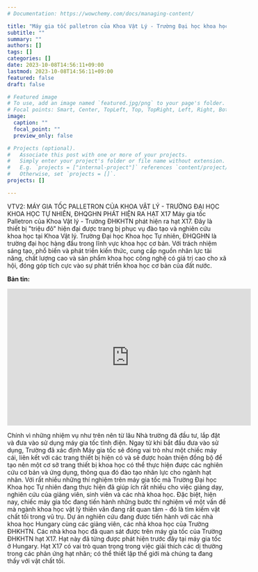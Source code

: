 ```yaml
---
# Documentation: https://wowchemy.com/docs/managing-content/

title: "Máy gia tốc palletron của Khoa Vật Lý - Trường Đại học khoa học tự nhiên, ĐHQGHN tham gia tìm kiếm hạt X17 bí ẩn"
subtitle: ""
summary: ""
authors: []
tags: []
categories: []
date: 2023-10-08T14:56:11+09:00
lastmod: 2023-10-08T14:56:11+09:00
featured: false
draft: false

# Featured image
# To use, add an image named `featured.jpg/png` to your page's folder.
# Focal points: Smart, Center, TopLeft, Top, TopRight, Left, Right, BottomLeft, Bottom, BottomRight.
image:
  caption: ""
  focal_point: ""
  preview_only: false

# Projects (optional).
#   Associate this post with one or more of your projects.
#   Simply enter your project's folder or file name without extension.
#   E.g. `projects = ["internal-project"]` references `content/project/deep-learning/index.md`.
#   Otherwise, set `projects = []`.
projects: []

---
```

VTV2: MÁY GIA TỐC PALLETRON CỦA KHOA VẬT LÝ - TRƯỜNG ĐẠI HỌC KHOA HỌC TỰ NHIÊN, ĐHQGHN PHÁT HIỆN RA HẠT X17
Máy gia tốc Palletron của Khoa Vật lý - Trường ĐHKHTN phát hiện ra hạt X17. Đây là thiết bị "triệu đô" hiện đại được trang bị phục vụ đào tạo và nghiên cứu khoa học tại Khoa Vật lý.
Trường Đại học Khoa học Tự nhiên, ĐHQGHN là trường đại học hàng đầu trong lĩnh vực khoa học cơ bản. Với trách nhiệm sáng tạo, phổ biến và phát triển kiến thức, cung cấp nguồn nhân lực tài năng, chất lượng cao và sản phẩm khoa học công nghệ có giá trị cao cho xã hội, đóng góp tích cực vào sự phát triển khoa học cơ bản của đất nước.

**Bản tin:**

<div class="text-center">
    <iframe width="560" height="315" src="https://www.youtube.com/embed/XcPomqvr5T0" title="YouTube video player" frameborder="0" allow="accelerometer; autoplay; clipboard-write; encrypted-media; gyroscope; picture-in-picture" allowfullscreen></iframe>
</div>

Chính vì những nhiệm vụ như trên nên từ lâu Nhà trường đã đầu tư, lắp đặt và đưa vào sử dụng máy gia tốc tĩnh điện. Ngay từ khi bắt đầu đưa vào sử dụng, Trường đã xác định Máy gia tốc sẽ đóng vai trò như một chiếc máy cái, liên kết với các trang thiết bị hiện có và sẽ được hoàn thiện đồng bộ để tạo nên một cơ sở trang thiết bị khoa học có thể thực hiện được các nghiên cứu cơ bản và ứng dụng, thông qua đó đào tạo nhân lực cho ngành hạt nhân.
Với rất nhiều những thí nghiệm trên máy gia tốc mà Trường Đại học Khoa học Tự nhiên đang thực hiện đã giúp ích rất nhiều cho việc giảng dạy, nghiên cứu của giảng viên, sinh viên và các nhà khoa học. Đặc biệt, hiện nay, chiếc máy gia tốc đang tiến hành những bước thí nghiệm về một vấn đề mà ngành khoa học vật lý thiên văn đang rất quan tâm - đó là tìm kiếm vật chất tối trong vũ trụ. Dự án nghiên cứu đang được tiến hành với các nhà khoa học Hungary cùng các giảng viên, các nhà khoa học của Trường ĐHKHTN.
Các nhà khoa học đã quan sát được trên máy gia tốc của Trường ĐHKHTN hạt X17. Hạt này đã từng được phát hiện trước đây tại máy gia tốc ở Hungary. Hạt X17 có vai trò quan trọng trong việc giải thích các dị thường trong các phản ứng hạt nhân; có thể thiết lập thế giới mà chúng ta đang thấy với vật chất tối.
